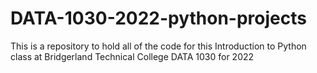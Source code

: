 # DATA-1030-2022-python-projects
This is a repository to hold all of the code for this Introduction to Python class at Bridgerland Technical College DATA 1030 for 2022
